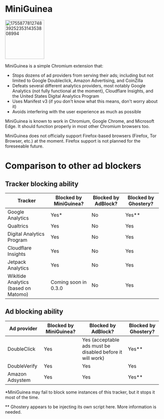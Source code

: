 # MiniGuinea
<img width="128" height="128" alt="17558778127483925235314353808994" src="https://github.com/user-attachments/assets/6cb72e00-cf3a-4d79-a7b6-14bc73c39ded" />

MiniGuinea is a simple Chromium extension that:
- Stops dozens of ad providers from serving their ads; including but not limited to Google Doubleclick, Amazon Advertising, and CoinZilla
- Defeats several different analytics providers, most notably Google Analytics (not fully functional at the moment), Cloudflare Insights, and the United States Digital Analytics Program
- Uses Manifest v3 (if you don't know what this means, don't worry about it)
- Avoids interfering with the user experience as much as possible

MiniGuinea is known to work in Chromium, Google Chrome, and Microsoft Edge. It should function properly in most other Chromium browsers too.

MiniGuinea does not officially support Firefox-based browsers (Firefox, Tor Browser, etc.) at the moment. Firefox support is not planned for the foreseeable future.
 
# Comparison to other ad blockers
## Tracker blocking ability
| Tracker     | Blocked by MiniGuinea? | Blocked by AdBlock? | Blocked by Ghostery? |
| ----------- | ----------- | ----------- | ----------- |
| Google Analytics      | Yes*       | No        | Yes**        |
| Qualtrics   | Yes         | No        | Yes       |
| Digital Analytics Program   | Yes        | No       | Yes        |
| Cloudflare Insights   | Yes        | No       | Yes        |
| Jetpack Analytics   | Yes       | No       | Yes        |
| Wikitide Analytics (based on Matomo)   | Coming soon in 0.3.0       | No       | Yes        |****

## Ad blocking ability
| Ad provider     | Blocked by MiniGuinea? | Blocked by AdBlock? | Blocked by Ghostery? |
| ----------- | ----------- | ----------- | ----------- |
| DoubleClick      | Yes       | Yes (acceptable ads must be disabled before it will work)        | Yes**        |
| DoubleVerify   | Yes         | Yes        | Yes       |
| Amazon Adsystem   | Yes       | Yes       | Yes**        |********

*MiniGuinea may fail to block some instances of this tracker, but it stops it most of the time.

** Ghostery appears to be injecting its own script here. More information is needed.
